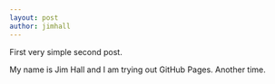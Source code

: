 ```yaml
---
layout: post
author: jimhall
---
```

First very simple second post.

My name is Jim Hall and I am trying out GitHub Pages. Another time.
